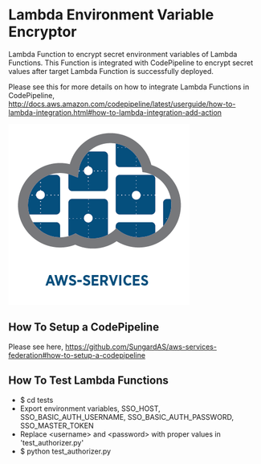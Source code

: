 # Lambda Environment Variable Encryptor

Lambda Function to encrypt secret environment variables of Lambda Functions.
This Function is integrated with CodePipeline to encrypt secret values after target Lambda Function is successfully deployed.

Please see this for more details on how to integrate Lambda Functions in CodePipeline,
http://docs.aws.amazon.com/codepipeline/latest/userguide/how-to-lambda-integration.html#how-to-lambda-integration-add-action

![aws-services][aws-services-image]

## How To Setup a CodePipeline

Please see here, https://github.com/SungardAS/aws-services-federation#how-to-setup-a-codepipeline

## How To Test Lambda Functions

- $ cd tests
- Export environment variables, SSO_HOST, SSO_BASIC_AUTH_USERNAME, SSO_BASIC_AUTH_PASSWORD, SSO_MASTER_TOKEN
- Replace \<username\> and \<password\> with proper values in 'test_authorizer.py'
- $ python test_authorizer.py

[aws-services-image]: ./docs/images/logo.png?raw=true
